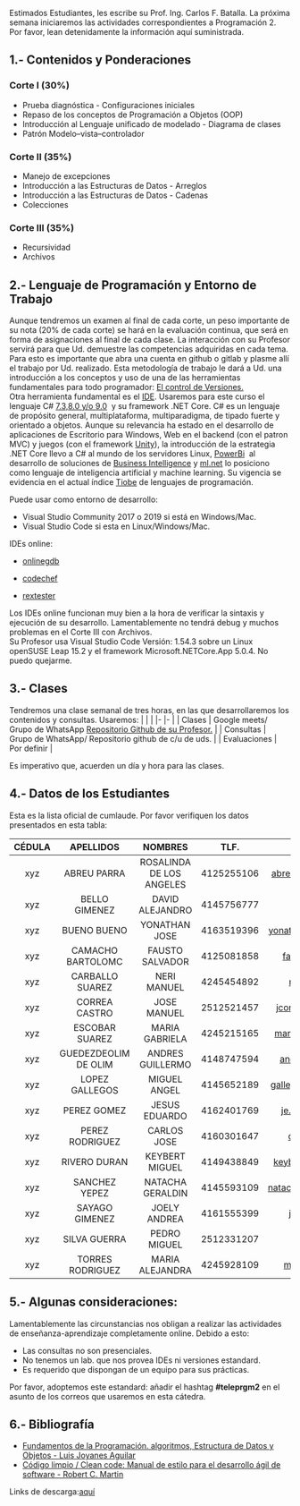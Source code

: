 Estimados Estudiantes, les escribe su Prof. Ing. Carlos F. Batalla. La próxima semana iniciaremos las actividades correspondientes a Programación 2.
Por favor, lean detenidamente la información aquí suministrada.

## 1.- Contenidos y Ponderaciones 

### Corte I (30%)

- Prueba diagnóstica - Configuraciones iniciales
- Repaso de los conceptos de Programación a Objetos (OOP)
- Introducción al Lenguaje unificado de modelado - Diagrama de clases
- Patrón Modelo–vista–controlador

### Corte II (35%)

- Manejo de excepciones
- Introducción a las Estructuras de Datos - Arreglos
- Introducción a las Estructuras de Datos - Cadenas
- Colecciones

### Corte III (35%)

- Recursividad
- Archivos

## 2.- Lenguaje de Programación y Entorno de Trabajo

Aunque tendremos un examen al final de cada corte, un peso importante de su nota (20% de cada corte) se hará en la evaluación continua, que será en forma de asignaciones al final de cada clase. La interacción con su Profesor servirá para que Ud. demuestre las competencias adquiridas en cada tema. Para esto es importante que abra una cuenta en github o gitlab y plasme allí el trabajo por Ud. realizado. Esta metodología de trabajo le dará a Ud. una introducción a los conceptos y uso de una de las herramientas fundamentales para todo programador: [El control de Versiones.](https://es.wikipedia.org/wiki/Control_de_versiones)  
Otra herramienta fundamental es el [IDE](https://es.wikipedia.org/wiki/Entorno_de_desarrollo_integrado). Usaremos para este curso el lenguaje C# [7.3,8.0 y/o 9.0](https://docs.microsoft.com/en-us/dotnet/csharp/language-reference/configure-language-version)  y su framework .NET Core. C# es un lenguaje de propósito general, multiplataforma, multiparadigma, de tipado fuerte y orientado a objetos. Aunque su relevancia ha estado en el desarrollo de aplicaciones de Escritorio para Windows, Web en el backend (con el patron MVC) y juegos (con el framework [Unity](<https://es.wikipedia.org/wiki/Unity_(motor_de_videojuego)>)), la introducción de la estrategia .NET Core llevo a C# al mundo de los servidores Linux, [PowerBi](https://powerbi.microsoft.com/en-us/)  al desarrollo de soluciones de [Business Intelligence](https://es.wikipedia.org/wiki/Inteligencia_empresarial#:~:text=El%20t%C3%A9rmino%20inteligencia%20empresarial%20se,para%20respaldar%20las%20decisiones%20empresariales.) y [ml.net](https://dotnet.microsoft.com/apps/machinelearning-ai/ml-dotnet) lo posiciono como lenguaje de inteligencia artificial y machine learning. Su vigencia se evidencia en el actual índice [Tiobe](https://www.tiobe.com/tiobe-index/) de lenguajes de programación.

Puede usar como entorno de desarrollo:

- Visual Studio Community 2017 o 2019 si está en Windows/Mac.
- Visual Studio Code si esta en Linux/Windows/Mac.

IDEs online:

- [onlinegdb](https://www.onlinegdb.com/)

- [codechef](https://www.codechef.com/ide)

- [rextester](https://rextester.com/)

Los IDEs online funcionan muy bien a la hora de verificar la sintaxis y ejecución de su desarrollo. Lamentablemente no tendrá debug y muchos problemas en el Corte III con Archivos.  
Su Profesor usa Visual Studio Code Versión: 1.54.3 sobre un Linux openSUSE Leap 15.2 y el framework Microsoft.NETCore.App 5.0.4\. No puedo quejarme.

## 3.- Clases

Tendremos una clase semanal de tres horas, en las que desarrollaremos los contenidos y consultas. Usaremos:
| | |
|- |- |
| Clases | Google meets/ Grupo de WhatsApp [Repositorio Github de su Profesor.](https://github.com/carlosfranzbatalla/teleprgm2) |
| Consultas | Grupo de WhatsApp/ Repositorio github de c/u de uds. |
| Evaluaciones | Por definir |

Es imperativo que, acuerden un día y hora para las clases.

## 4.- Datos de los Estudiantes

Esta es la lista oficial de cumlaude. Por favor verifiquen los datos presentados en esta tabla:

| CÉDULA |      APELLIDOS       |         NOMBRES          |    TLF.     |            e-mail             |
| :----: | :------------------: | :----------------------: | :---------: | :---------------------------: |
|  xyz   |     ABREU PARRA      | ROSALINDA DE LOS ANGELES | 4125255106  | abreuparrarosalinda@gmail.com |
|  xyz   |    BELLO GIMENEZ     |     DAVID ALEJANDRO      | 4145756777  |      logangx48@gmail.com      |
|  xyz   |     BUENO BUENO      |      YONATHAN JOSE       | 4163519396  | yonathanbueno.2408@gmail.com  |
|  xyz   |  CAMACHO BARTOLOMC   |     FAUSTO SALVADOR      | 4125081858  |   faustoaalvador@gmail.com    |
|  xyz   |   CARBALLO SUAREZ    |       NERI MANUEL        | 4245454892  |    nericarballo@gmail.com     |
|  xyz   |    CORREA CASTRO     |       JOSE MANUEL        | 2512521457  |  jcorreacastro99@hotmail.com  |
|  xyz   |    ESCOBAR SUAREZ    |      MARIA GABRIELA      | 4245215165  |  mariagabrielaes29@gmail.com  |
|  xyz   | GUEDEZDEOLIM DE OLIM |     ANDRES GUILLERMO     | 4148747594  |    andresggd2001@gmail.com    |
|  xyz   |    LOPEZ GALLEGOS    |       MIGUEL ANGEL       | 4145652189  | gallegosmiguel2000@gmail.com  |
|  xyz   |     PEREZ GOMEZ      |      JESUS EDUARDO       | 4162401769  |    je.perezgomez@yahoo.com    |
|  xyz   |   PEREZ RODRIGUEZ    |       CARLOS JOSE        | 4160301647  |    crlsprzrdrgz@gmail.com     |
|  xyz   |     RIVERO DURAN     |      KEYBERT MIGUEL      | 4149438849  |  keybertmriverod28@gmail.com  |
|  xyz   |    SANCHEZ YEPEZ     |     NATACHA GERALDIN     | 4145593109  | natachasanchez0320@gmail.com  |
|  xyz   |    SAYAGO GIMENEZ    |       JOELY ANDREA       | 4161555399  |     joelysayago@gmail.com     |
|  xyz   |     SILVA GUERRA     |       PEDRO MIGUEL       | 2512331207  |      pmsg1603@gmail.com       |
|  xyz   |   TORRES RODRIGUEZ   |     MARIA ALEJANDRA      | 4245928109  |   marialeztorres@gmail.com    |

## 5.- Algunas consideraciones:

Lamentablemente las circunstancias nos obligan a realizar las actividades de enseñanza-aprendizaje completamente online. Debido a esto:

- Las consultas no son presenciales.
- No tenemos un lab. que nos provea IDEs ni versiones estandard.
- Es requerido que dispongan de un equipo para sus prácticas.

Por favor, adoptemos este estandard: añadir el hashtag **#teleprgm2** en el asunto de los correos que usaremos en esta cátedra.

## 6.- Bibliografía

- [Fundamentos de la Programación. algoritmos, Estructura de Datos y Objetos - Luis Joyanes Aguilar](https://www.casadellibro.com/libro-fundamentos-de-la-programacion-algoritmos-estructura-de-datos-y-objetos-5-edicion/9788448161118/1200238)
- [Código limpio / Clean code: Manual de estilo para el desarrollo ágil de software - Robert C. Martin](https://www.amazon.com/C%C3%B3digo-limpio-Clean-code-Craftsmanship/dp/8441532109)

Links de descarga:[aquí](rax.vps.co.ve/BiblioTeleprgm2.zip)
